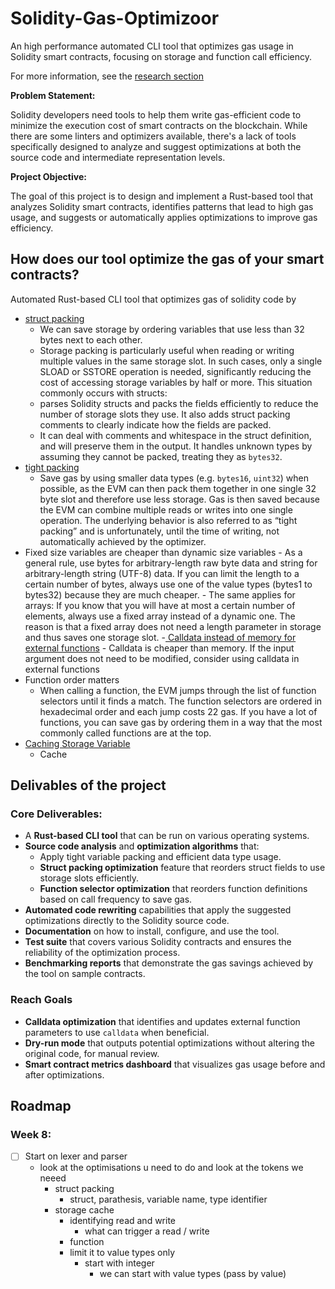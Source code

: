 # Solidity-Gas-Optimizoor

An high performance automated CLI tool that optimizes gas usage in Solidity smart contracts, focusing on storage and function call efficiency.

For more information, see the [research section](research.md)

**Problem Statement:**

Solidity developers need tools to help them write gas-efficient code to minimize the execution cost of smart contracts on the blockchain. While there are some linters and optimizers available, there's a lack of tools specifically designed to analyze and suggest optimizations at both the source code and intermediate representation levels.

**Project Objective:**

The goal of this project is to design and implement a Rust-based tool that analyzes Solidity smart contracts, identifies patterns that lead to high gas usage, and suggests or automatically applies optimizations to improve gas efficiency.

## How does our tool optimize the gas of your smart contracts?

Automated Rust-based CLI tool that optimizes gas of solidity code by

- [struct packing](https://github.com/beskay/gas-guide/blob/main/OPTIMIZATIONS.md#storage-packing)
  - We can save storage by ordering variables that use less than 32 bytes next to each other.
  - Storage packing is particularly useful when reading or writing multiple values in the same storage slot. In such cases, only a single SLOAD or SSTORE operation is needed, significantly reducing the cost of accessing storage variables by half or more. This situation commonly occurs with structs:
  - parses Solidity structs and packs the fields efficiently to reduce the number of storage slots they use. It also adds struct packing comments to clearly indicate how the fields are packed.
  - It can deal with comments and whitespace in the struct definition, and will preserve them in the output. It handles unknown types by assuming they cannot be packed, treating they as `bytes32`.
- [tight packing](https://fravoll.github.io/solidity-patterns/tight_variable_packing.html)
  - Save gas by using smaller data types (e.g. `bytes16`, `uint32`) when possible, as the EVM can then pack them together in one single 32 byte slot and therefore use less storage. Gas is then saved because the EVM can combine multiple reads or writes into one single operation. The underlying behavior is also referred to as “tight packing” and is unfortunately, until the time of writing, not automatically achieved by the optimizer.
- Fixed size variables are cheaper than dynamic size variables - As a general rule, use bytes for arbitrary-length raw byte data and string for arbitrary-length string (UTF-8) data. If you can limit the length to a certain number of bytes, always use one of the value types (bytes1 to bytes32) because they are much cheaper. - The same applies for arrays: If you know that you will have at most a certain number of elements, always use a fixed array instead of a dynamic one. The reason is that a fixed array does not need a length parameter in storage and thus saves one storage slot. -[ Calldata instead of memory for external functions](https://github.com/beskay/gas-guide/blob/main/OPTIMIZATIONS.md#calldata-instead-of-memory-for-external-functions) - Calldata is cheaper than memory. If the input argument does not need to be modified, consider using calldata in external functions
- Function order matters
  - When calling a function, the EVM jumps through the list of function selectors until it finds a match. The function selectors are ordered in hexadecimal order and each jump costs 22 gas. If you have a lot of functions, you can save gas by ordering them in a way that the most commonly called functions are at the top.
- [Caching Storage Variable](https://www.rareskills.io/post/gas-optimization#viewer-8lubg)
  - Cache

## Delivables of the project

### Core Deliverables:

- A **Rust-based CLI tool** that can be run on various operating systems.
- **Source code analysis** and **optimization algorithms** that:
  - Apply tight variable packing and efficient data type usage.
  - **Struct packing optimization** feature that reorders struct fields to use storage slots efficiently.
  - **Function selector optimization** that reorders function definitions based on call frequency to save gas.
- **Automated code rewriting** capabilities that apply the suggested optimizations directly to the Solidity source code.
- **Documentation** on how to install, configure, and use the tool.
- **Test suite** that covers various Solidity contracts and ensures the reliability of the optimization process.
- **Benchmarking reports** that demonstrate the gas savings achieved by the tool on sample contracts.

### Reach Goals

- **Calldata optimization** that identifies and updates external function parameters to use `calldata` when beneficial.
- **Dry-run mode** that outputs potential optimizations without altering the original code, for manual review.
- **Smart contract metrics dashboard** that visualizes gas usage before and after optimizations.

## Roadmap

### Week 8:

- [ ] Start on lexer and parser
  - look at the optimisations u need to do and look at the tokens we neeed
    - struct packing
      - struct, parathesis, variable name, type identifier
    - storage cache
      - identifying read and write
        - what can trigger a read / write
      - function
      - limit it to value types only
        - start with integer
          - we can start with value types (pass by value)
